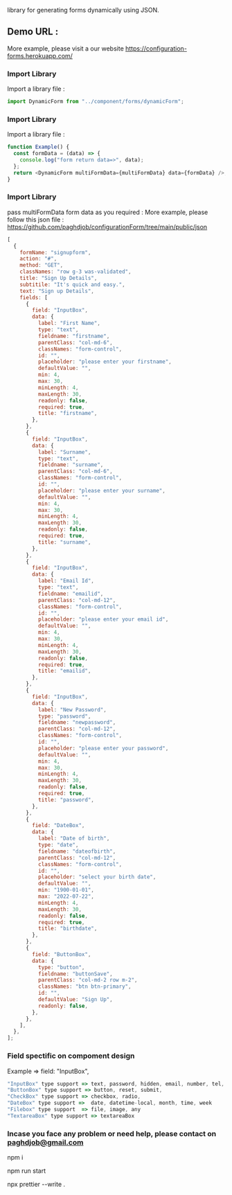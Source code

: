 library for generating forms dynamically using JSON.

## Demo URL :

More example, please visit a our website
https://configuration-forms.herokuapp.com/

### Import Library

Import a library file :

```js
import DynamicForm from "../component/forms/dynamicForm";
```

### Import Library

Import a library file :

```js
function Example() {
  const formData = (data) => {
    console.log("form return data=>", data);
  };
  return <DynamicForm multiFormData={multiFormData} data={formData} />;
}
```

### Import Library

pass multiFormData form data as you required :
More example, please follow this json file : https://github.com/paghdjob/configurationForm/tree/main/public/json

```js
[
  {
    formName: "signupform",
    action: "#",
    method: "GET",
    classNames: "row g-3 was-validated",
    title: "Sign Up Details",
    subtitile: "It's quick and easy.",
    text: "Sign up Details",
    fields: [
      {
        field: "InputBox",
        data: {
          label: "First Name",
          type: "text",
          fieldname: "firstname",
          parentClass: "col-md-6",
          classNames: "form-control",
          id: "",
          placeholder: "please enter your firstname",
          defaultValue: "",
          min: 4,
          max: 30,
          minLength: 4,
          maxLength: 30,
          readonly: false,
          required: true,
          title: "firstname",
        },
      },
      {
        field: "InputBox",
        data: {
          label: "Surname",
          type: "text",
          fieldname: "surname",
          parentClass: "col-md-6",
          classNames: "form-control",
          id: "",
          placeholder: "please enter your surname",
          defaultValue: "",
          min: 4,
          max: 30,
          minLength: 4,
          maxLength: 30,
          readonly: false,
          required: true,
          title: "surname",
        },
      },
      {
        field: "InputBox",
        data: {
          label: "Email Id",
          type: "text",
          fieldname: "emailid",
          parentClass: "col-md-12",
          classNames: "form-control",
          id: "",
          placeholder: "please enter your email id",
          defaultValue: "",
          min: 4,
          max: 30,
          minLength: 4,
          maxLength: 30,
          readonly: false,
          required: true,
          title: "emailid",
        },
      },
      {
        field: "InputBox",
        data: {
          label: "New Password",
          type: "password",
          fieldname: "newpassword",
          parentClass: "col-md-12",
          classNames: "form-control",
          id: "",
          placeholder: "please enter your password",
          defaultValue: "",
          min: 4,
          max: 30,
          minLength: 4,
          maxLength: 30,
          readonly: false,
          required: true,
          title: "password",
        },
      },
      {
        field: "DateBox",
        data: {
          label: "Date of birth",
          type: "date",
          fieldname: "dateofbirth",
          parentClass: "col-md-12",
          classNames: "form-control",
          id: "",
          placeholder: "select your birth date",
          defaultValue: "",
          min: "1900-01-01",
          max: "2022-07-22",
          minLength: 4,
          maxLength: 30,
          readonly: false,
          required: true,
          title: "birthdate",
        },
      },
      {
        field: "ButtonBox",
        data: {
          type: "button",
          fieldname: "buttonSave",
          parentClass: "col-md-2 row m-2",
          classNames: "btn btn-primary",
          id: "",
          defaultValue: "Sign Up",
          readonly: false,
        },
      },
    ],
  },
];
```

### Field spectific on compoment design

Example => field: "InputBox",

```js
"InputBox" type support => text, password, hidden, email, number, tel, range, search, color, url,
"ButtonBox" type support => button, reset, submit,
"CheckBox" type support => checkbox, radio,
"DateBox" type support =>  date, datetime-local, month, time, week
"Filebox" type support  => file, image, any
"TextareaBox" type support => textareaBox
```

### Incase you face any problem or need help, please contact on paghdjob@gmail.com

npm i

npm run start

npx prettier --write .
